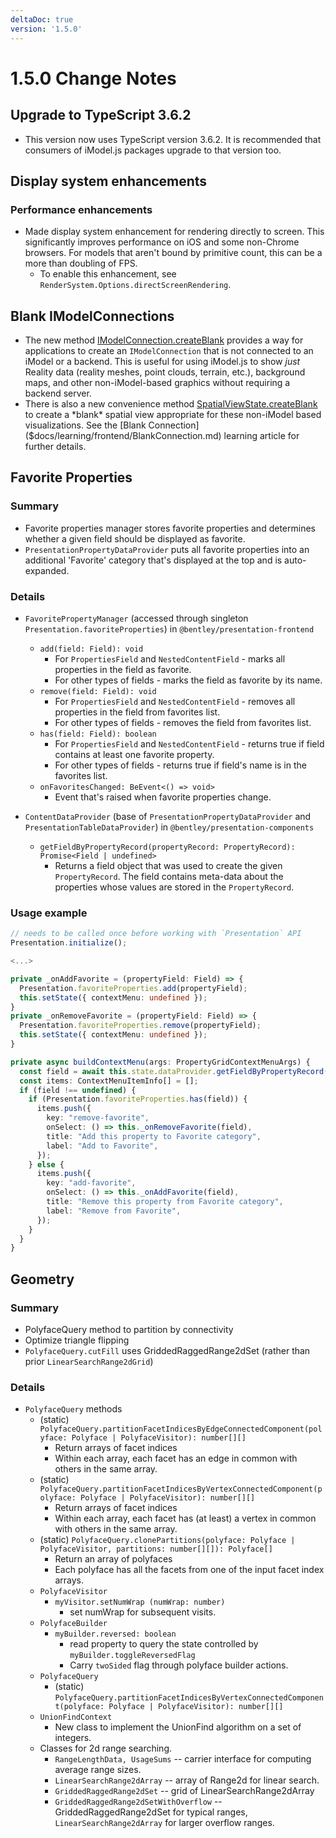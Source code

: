 ```yaml
---
deltaDoc: true
version: '1.5.0'
---
```

# 1.5.0 Change Notes

## Upgrade to TypeScript 3.6.2

* This version now uses TypeScript version 3.6.2. It is recommended that consumers of iModel.js packages upgrade to that version too.

## Display system enhancements

### Performance enhancements

* Made display system enhancement for rendering directly to screen. This significantly improves performance on iOS and some non-Chrome browsers. For models that aren't bound by primitive count, this can be a more than doubling of FPS.
  * To enable this enhancement, see `RenderSystem.Options.directScreenRendering`.

## Blank IModelConnections

* The new method [IModelConnection.createBlank]($frontend) provides a way for applications to create an `IModelConnection` that is not connected to an iModel or a backend. This is useful for using iModel.js to show *just* Reality data (reality meshes, point clouds, terrain, etc.), background maps, and other non-iModel-based graphics without requiring a backend server.
* There is also a new convenience method [SpatialViewState.createBlank]($frontend) to create a *blank* spatial view appropriate for these non-iModel based visualizations. See the [Blank Connection]($docs/learning/frontend/BlankConnection.md) learning article for further details.

## Favorite Properties

### Summary

* Favorite properties manager stores favorite properties and determines whether a given field should be displayed as favorite.
* `PresentationPropertyDataProvider` puts all favorite properties into an additional 'Favorite' category that's displayed
at the top and is auto-expanded.

### Details

* `FavoritePropertyManager` (accessed through singleton `Presentation.favoriteProperties`) in `@bentley/presentation-frontend`
  * `add(field: Field): void`
    * For `PropertiesField` and `NestedContentField` - marks all properties in the field as favorite.
    * For other types of fields - marks the field as favorite by its name.
  * `remove(field: Field): void`
    * For `PropertiesField` and `NestedContentField` - removes all properties in the field from favorites list.
    * For other types of fields - removes the field from favorites list.
  * `has(field: Field): boolean`
    * For `PropertiesField` and `NestedContentField` - returns true if field contains at least one favorite property.
    * For other types of fields - returns true if field's name is in the favorites list.
  * `onFavoritesChanged: BeEvent<() => void>`
    * Event that's raised when favorite properties change.

* `ContentDataProvider` (base of `PresentationPropertyDataProvider` and `PresentationTableDataProvider`) in `@bentley/presentation-components`
  * `getFieldByPropertyRecord(propertyRecord: PropertyRecord): Promise<Field | undefined>`
    * Returns a field object that was used to create the given `PropertyRecord`. The field contains meta-data about the properties whose values are stored in the `PropertyRecord`.

### Usage example

```ts
// needs to be called once before working with `Presentation` API
Presentation.initialize();

<...>

private _onAddFavorite = (propertyField: Field) => {
  Presentation.favoriteProperties.add(propertyField);
  this.setState({ contextMenu: undefined });
}
private _onRemoveFavorite = (propertyField: Field) => {
  Presentation.favoriteProperties.remove(propertyField);
  this.setState({ contextMenu: undefined });
}

private async buildContextMenu(args: PropertyGridContextMenuArgs) {
  const field = await this.state.dataProvider.getFieldByPropertyRecord(args.propertyRecord);
  const items: ContextMenuItemInfo[] = [];
  if (field !== undefined) {
    if (Presentation.favoriteProperties.has(field)) {
      items.push({
        key: "remove-favorite",
        onSelect: () => this._onRemoveFavorite(field),
        title: "Add this property to Favorite category",
        label: "Add to Favorite",
      });
    } else {
      items.push({
        key: "add-favorite",
        onSelect: () => this._onAddFavorite(field),
        title: "Remove this property from Favorite category",
        label: "Remove from Favorite",
      });
    }
  }
}
```

## Geometry

### Summary

* PolyfaceQuery method to partition by connectivity
* Optimize triangle flipping
* `PolyfaceQuery.cutFill` uses GriddedRaggedRange2dSet (rather than prior `LinearSearchRange2dGrid`)

### Details

* `PolyfaceQuery` methods
  * (static) `PolyfaceQuery.partitionFacetIndicesByEdgeConnectedComponent(polyface: Polyface | PolyfaceVisitor): number[][]`
    * Return arrays of facet indices
    * Within each array, each facet has an edge in common with others in the same array.
  * (static) `PolyfaceQuery.partitionFacetIndicesByVertexConnectedComponent(polyface: Polyface | PolyfaceVisitor): number[][]`
    * Return arrays of facet indices
    * Within each array, each facet has (at least) a vertex in common with others in the same array.
  * (static) `PolyfaceQuery.clonePartitions(polyface: Polyface | PolyfaceVisitor, partitions: number[][]): Polyface[]`
    * Return an array of polyfaces
    * Each polyface has all the facets from one of the input facet index arrays.
  * `PolyfaceVisitor`
    * `myVisitor.setNumWrap (numWrap: number)`
      * set numWrap for subsequent visits.
  * `PolyfaceBuilder`
    * `myBuilder.reversed: boolean`
      * read property to query the state controlled by `myBuilder.toggleReversedFlag`
      * Carry `twoSided` flag through polyface builder actions.
  * `PolyfaceQuery`
    * (static) `PolyfaceQuery.partitionFacetIndicesByVertexConnectedComponent(polyface: Polyface | PolyfaceVisitor): number[][]`
  * `UnionFindContext`
    * New class to implement the UnionFind algorithm on a set of integers.
  * Classes for 2d range searching.
    * `RangeLengthData, UsageSums` -- carrier interface for computing average range sizes.
    * `LinearSearchRange2dArray` -- array of Range2d for linear search.
    * `GriddedRaggedRange2dSet` -- grid of LinearSearchRange2dArray
    * `GriddedRaggedRange2dSetWithOverflow` -- GriddedRaggedRange2dSet for typical ranges, `LinearSearchRange2dArray` for larger overflow ranges.
